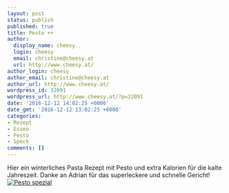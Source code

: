 ```yaml
---
layout: post
status: publish
published: true
title: Pesto ++
author:
  display_name: cheesy
  login: cheesy
  email: christine@cheesy.at
  url: http://www.cheesy.at/
author_login: cheesy
author_email: christine@cheesy.at
author_url: http://www.cheesy.at/
wordpress_id: 32091
wordpress_url: http://www.cheesy.at/?p=32091
date: '2016-12-12 14:02:25 +0000'
date_gmt: '2016-12-12 13:02:25 +0000'
categories:
- Rezept
- Essen
- Pesto
- Speck
comments: []
---
```

Hier ein winterliches Pasta Rezept mit Pesto und extra Kalorien für die kalte Jahreszeit. Danke an Adrian für das superleckere und schnelle Gericht!
[![Pesto spezial](http://www.cheesy.at/wp-content/uploads/Pesto-spezial.jpg)](http://www.cheesy.at/rezepte/hauptspeisen/pasta/pesto-spezial/)
